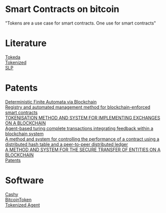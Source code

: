 # Smart Contracts on bitcoin
"Tokens are a use case for smart contracts. One use for smart contracts"

# Literature
[Tokeda](https://blog.vermorel.com/pdf/tokeda-2018-04-30.pdf)  
[Tokenized](https://tokenized.cash/tokenized.pdf)  
[SLP](https://github.com/simpleledger/slp-specifications/blob/master/slp-token-type-1.md)  

# Patents
[Deterministic Finite Automata via Blockchain](https://patentimages.storage.googleapis.com/35/6f/c7/a253a63926e1b7/WO2018078584A1.pdf)  
[Registry and automated management method for blockchain-enforced smart contracts](https://patentimages.storage.googleapis.com/70/6e/1c/8676bd9d33ff81/EP3257191B1.pdf)  
[TOKENISATION METHOD AND SYSTEM FOR IMPLEMENTING EXCHANGES ON A BLOCKCHAIN](https://patentimages.storage.googleapis.com/0c/94/17/15e22ebf705471/WO2017145008A1.pdf)  
[Agent-based turing complete transactions integrating feedback within a blockchain system]()  
[A method and system for controlling the performance of a contract using a distributed hash table and a peer-to-peer distributed ledger]()  
[A METHOD AND SYSTEM FOR THE SECURE TRANSFER OF ENTITIES ON A BLOCKCHAIN](https://patentimages.storage.googleapis.com/f8/e5/cc/b5fdcb11ebf71c/WO2017145018A1.pdf)  
[Patents](https://patents.google.com/?inventor=Craig+Steven+WRIGHT&assignee=Nchain+Holdings)  


# Software
[Cashy](https://cashy.tools/)  
[BitcoinToken](http://bitcointoken.com/)  
[Tokenized Agent](https://github.com/tokenized/smart-contract)  
